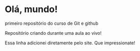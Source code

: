 # Olá, mundo!
 primeiro repositório do curso de Git e github

Repositório criando durante uma aula ao vivo!

Essa linha adicionei diretamente pelo site. Que impressionate!
